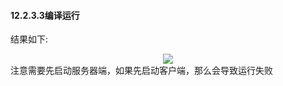 #### 12.2.3.3编译运行
结果如下:
<div align=center><img src="https://s2.loli.net/2022/01/23/sRFofbSL6EvDjrN.png"></div>
注意需要先启动服务器端，如果先启动客户端，那么会导致运行失败
